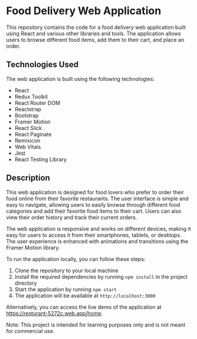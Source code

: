 # Food Delivery Web Application

This repository contains the code for a food delivery web application built using React and various other libraries and tools. The application allows users to browse different food items, add them to their cart, and place an order.

## Technologies Used

The web application is built using the following technologies:

- React
- Redux Toolkit
- React Router DOM
- Reactstrap
- Bootstrap
- Framer Motion
- React Slick
- React Paginate
- Remixicon
- Web Vitals
- Jest
- React Testing Library

## Description

This web application is designed for food lovers who prefer to order their food online from their favorite restaurants. The user interface is simple and easy to navigate, allowing users to easily browse through different food categories and add their favorite food items to their cart. Users can also view their order history and track their current orders.

The web application is responsive and works on different devices, making it easy for users to access it from their smartphones, tablets, or desktops. The user experience is enhanced with animations and transitions using the Framer Motion library.

To run the application locally, you can follow these steps:

1. Clone the repository to your local machine
2. Install the required dependencies by running `npm install` in the project directory
3. Start the application by running `npm start`
4. The application will be available at `http://localhost:3000`

Alternatively, you can access the live demo of the application at https://resturant-5272c.web.app/home.

Note: This project is intended for learning purposes only and is not meant for commercial use.
